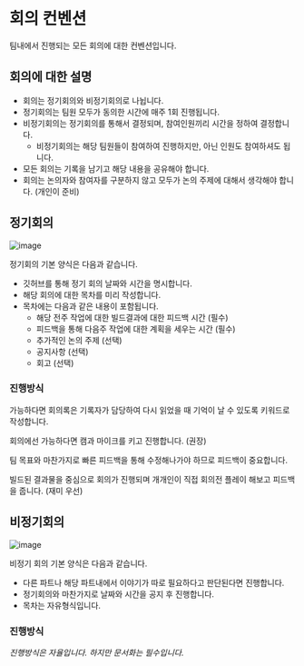 # 회의 컨벤션

팀내에서 진행되는 모든 회의에 대한 컨벤션입니다.

## 회의에 대한 설명

- 회의는 정기회의와 비정기회의로 나뉩니다.
- 정기회의는 팀원 모두가 동의한 시간에 매주 1회 진행됩니다.
- 비정기회의는 정기회의를 통해서 결정되며, 참여인원끼리 시간을 정하여 결정합니다.
  - 비정기회의는 해당 팀원들이 참여하여 진행하지만, 아닌 인원도 참여하셔도 됩니다.
- 모든 회의는 기록을 남기고 해당 내용을 공유해야 합니다.
- 회의는 논의자와 참여자를 구분하지 않고 모두가 논의 주제에 대해서 생각해야 합니다. (개인이 준비)

## 정기회의

![image](https://github.com/GG-Studio-990001/GameOver/assets/84510455/bcdb16c0-b1ca-4f23-afd2-780fd830d333)

정기회의 기본 양식은 다음과 같습니다.

- 깃허브를 통해 정기 회의 날짜와 시간을 명시합니다.
- 해당 회의에 대한 목차를 미리 작성합니다.
- 목차에는 다음과 같은 내용이 포함됩니다.
  - 해당 전주 작업에 대한 빌드결과에 대한 피드백 시간 (필수)
  - 피드백을 통해 다음주 작업에 대한 계획을 세우는 시간 (필수)
  - 추가적인 논의 주제 (선택)
  - 공지사항 (선택)
  - 회고 (선택)

### 진행방식

가능하다면 회의록은 기록자가 담당하여 다시 읽었을 때 기억이 날 수 있도록 키워드로 작성합니다.

회의에선 가능하다면 캠과 마이크를 키고 진행합니다. (권장)

팀 목표와 마찬가지로 빠른 피드백을 통해 수정해나가야 하므로 피드백이 중요합니다.

빌드된 결과물을 중심으로 회의가 진행되며 개개인이 직접 회의전 플레이 해보고 피드백을 줍니다. (재미 우선)

## 비정기회의

![image](https://github.com/GG-Studio-990001/GameOver/assets/84510455/8769bf12-8229-4999-b827-e711540fea57)

비정기 회의 기본 양식은 다음과 같습니다.

- 다른 파트나 해당 파트내에서 이야기가 따로 필요하다고 판단된다면 진행합니다.
- 정기회의와 마찬가지로 날짜와 시간을 공지 후 진행합니다.
- 목차는 자유형식입니다.

### 진행방식

*진행방식은 자율입니다. 하지만 문서화는 필수입니다.*

